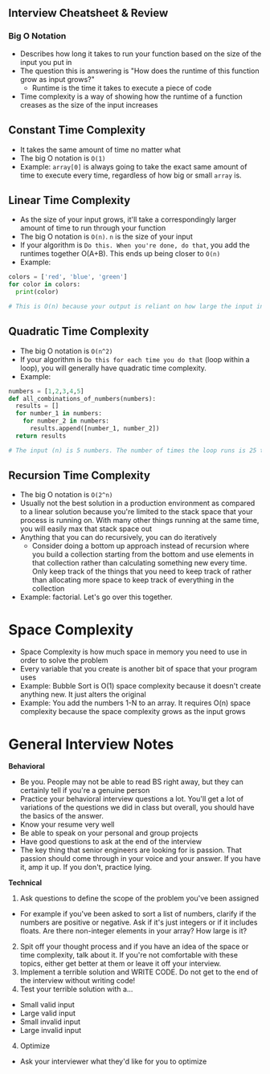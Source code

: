 
## Interview Cheatsheet & Review

### Big O Notation
- Describes how long it takes to run your function based on the size of the input you put in
- The question this is answering is "How does the runtime of this function grow as input grows?"
  - Runtime is the time it takes to execute a piece of code
- Time complexity is a way of showing how the runtime of a function creases as the size of the input increases

## Constant Time Complexity
- It takes the same amount of time no matter what
- The big O notation is `O(1)`
- Example: `array[0]` is always going to take the exact same amount of time to execute every time, regardless of how big or small `array` is.

## Linear Time Complexity
- As the size of your input grows, it'll take a correspondingly larger amount of time to run through your function
- The big O notation is `O(n)`. `n` is the size of your input
- If your algorithm is `Do this. When you're done, do that`, you add the runtimes together O(A+B). This ends up being closer to `O(n)`
- Example:
```python
colors = ['red', 'blue', 'green']
for color in colors:
  print(color)

# This is O(n) because your output is reliant on how large the input in. If it's super small, it takes a small amount of time to run. If it's large, the it takes a long time to run.
```

## Quadratic Time Complexity
- The big O notation is `O(n^2)`
- If your algorithm is `Do this for each time you do that` (loop within a loop), you will generally have quadratic time complexity.
- Example:
```python
numbers = [1,2,3,4,5]
def all_combinations_of_numbers(numbers):
  results = []
  for number_1 in numbers:
    for number_2 in numbers:
      results.append([number_1, number_2])
  return results

# The input (n) is 5 numbers. The number of times the loop runs is 25 times or (n^2)
```

## Recursion Time Complexity
- The big O notation is `O(2^n)`
- Usually not the best solution in a production environment as compared to a linear solution because you're limited to the stack space that your process is running on. With many other things running at the same time, you will easily max that stack space out
- Anything that you can do recursively, you can do iteratively
  - Consider doing a bottom up approach instead of recursion where you build a collection starting from the bottom and use elements in that collection rather than calculating something new every time. Only keep track of the things that you need to keep track of rather than allocating more space to keep track of everything in the collection
- Example: factorial. Let's go over this together.

# Space Complexity
- Space Complexity is how much space in memory you need to use in order to solve the problem
- Every variable that you create is another bit of space that your program uses
- Example: Bubble Sort is O(1) space complexity because it doesn't create anything new. It just alters the original
- Example: You add the numbers 1-N to an array. It requires O(n) space complexity because the space complexity grows as the input grows


# General Interview Notes

**Behavioral**
- Be you. People may not be able to read BS right away, but they can certainly tell if you're a genuine person
- Practice your behavioral interview questions a lot. You'll get a lot of variations of the questions we did in class but overall, you should have the basics of the answer.
- Know your resume very well
- Be able to speak on your personal and group projects
- Have good questions to ask at the end of the interview
- The key thing that senior engineers are looking for is passion. That passion should come through in your voice and your answer. If you have it, amp it up. If you don't, practice lying.

**Technical**
1. Ask questions to define the scope of the problem you've been assigned
  - For example if you've been asked to sort a list of numbers, clarify if the numbers are positive or negative. Ask if it's just integers or if it includes floats. Are there non-integer elements in your array? How large is it?
2. Spit off your thought process and if you have an idea of the space or time complexity, talk about it. If you're not comfortable with these topics, either get better at them or leave it off your interview.
3. Implement a terrible solution and WRITE CODE. Do not get to the end of the interview without writing code!
4. Test your terrible solution with a...
  - Small valid input
  - Large valid input
  - Small invalid input
  - Large invalid input
4. Optimize
  - Ask your interviewer what they'd like for you to optimize
